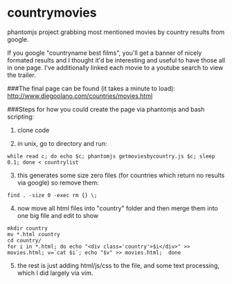 countrymovies
=============

phantomjs project grabbing most mentioned movies by country results from google.

If you google "countryname best films", you'll get a banner of nicely formated results
and I thought it'd be interesting and useful to have those all in one page.
I've additionally linked each movie to a youtube search to view the trailer. 

###The final page can be found (it takes a minute to load):
http://www.diegoolano.com/countries/movies.html

###Steps for how you could create the page via phantomjs and bash scripting:
1) clone code 

2) in unix, go to directory and run:
```
while read c; do echo $c; phantomjs getmoviesbycountry.js $c; sleep 0.1; done < countrylist
``` 
3) this generates some size zero files (for countries which return no results via google) so remove them:
```
find . -size 0 -exec rm {} \;
```
4) now move all html files into "country" folder and then merge them into one big file and edit to show
```
mkdir country
mv *.html country
cd country/
for i in *.html; do echo "<div class='country'>$i</div>" >> movies.html; v=`cat $i`; echo "$v" >> movies.html;  done
```
5) the rest is just adding html/js/css to the file, and some text processing, which I did largely via vim.
